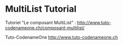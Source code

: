MultiList Tutorial
==================

Tutoriel "Le composant MultiList" :
http://www.tuto-codenameone.ch/composant-multilist/

Tuto-CodenameOne
http://www.tuto-codenameone.ch
